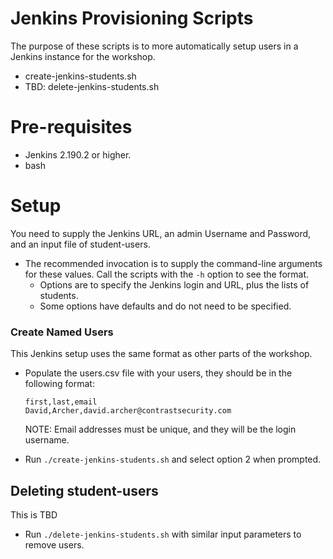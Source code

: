 # Jenkins Provisioning Scripts

The purpose of these scripts is to more automatically setup users in a Jenkins instance for the workshop.

* create-jenkins-students.sh
* TBD: delete-jenkins-students.sh

# Pre-requisites

- Jenkins 2.190.2 or higher.
- bash

# Setup

You need to supply the Jenkins URL, an admin Username and Password, and an input file of student-users.

- The recommended invocation is to supply the command-line arguments for these values.  Call the scripts with the `-h` option to see the format.
    - Options are to specify the Jenkins login and URL, plus the lists of students.
    - Some options have defaults and do not need to be specified.

### Create Named Users

This Jenkins setup uses the same format as other parts of the workshop.

- Populate the users.csv file with your users, they should be in the following format:

    ```
    first,last,email
    David,Archer,david.archer@contrastsecurity.com
    ```
   
   NOTE: Email addresses must be unique, and they will be the login username.

- Run `./create-jenkins-students.sh` and select option 2 when prompted. 

## Deleting student-users

This is TBD

- Run `./delete-jenkins-students.sh` with similar input parameters to remove users.

